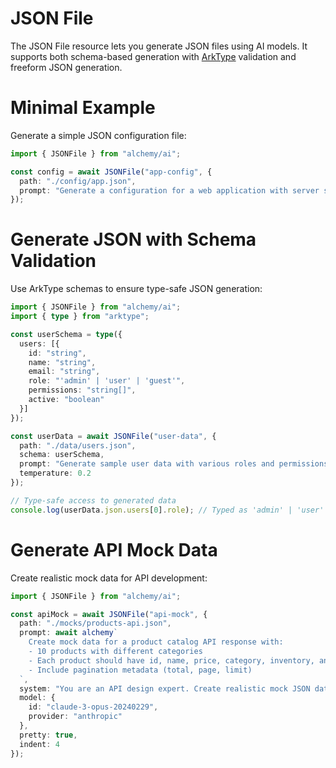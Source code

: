 # JSON File

The JSON File resource lets you generate JSON files using AI models. It supports both schema-based generation with [ArkType](https://arktype.io/) validation and freeform JSON generation.

# Minimal Example

Generate a simple JSON configuration file:

```ts
import { JSONFile } from "alchemy/ai";

const config = await JSONFile("app-config", {
  path: "./config/app.json",
  prompt: "Generate a configuration for a web application with server settings, database connection details, and feature flags"
});
```

# Generate JSON with Schema Validation 

Use ArkType schemas to ensure type-safe JSON generation:

```ts
import { JSONFile } from "alchemy/ai";
import { type } from "arktype";

const userSchema = type({
  users: [{
    id: "string",
    name: "string", 
    email: "string",
    role: "'admin' | 'user' | 'guest'",
    permissions: "string[]",
    active: "boolean"
  }]
});

const userData = await JSONFile("user-data", {
  path: "./data/users.json",
  schema: userSchema,
  prompt: "Generate sample user data with various roles and permissions",
  temperature: 0.2
});

// Type-safe access to generated data
console.log(userData.json.users[0].role); // Typed as 'admin' | 'user' | 'guest'
```

# Generate API Mock Data

Create realistic mock data for API development:

```ts
import { JSONFile } from "alchemy/ai";

const apiMock = await JSONFile("api-mock", {
  path: "./mocks/products-api.json",
  prompt: await alchemy`
    Create mock data for a product catalog API response with:
    - 10 products with different categories
    - Each product should have id, name, price, category, inventory, and image_url
    - Include pagination metadata (total, page, limit)
  `,
  system: "You are an API design expert. Create realistic mock JSON data that follows REST API best practices.",
  model: {
    id: "claude-3-opus-20240229",
    provider: "anthropic"
  },
  pretty: true,
  indent: 4
});
```